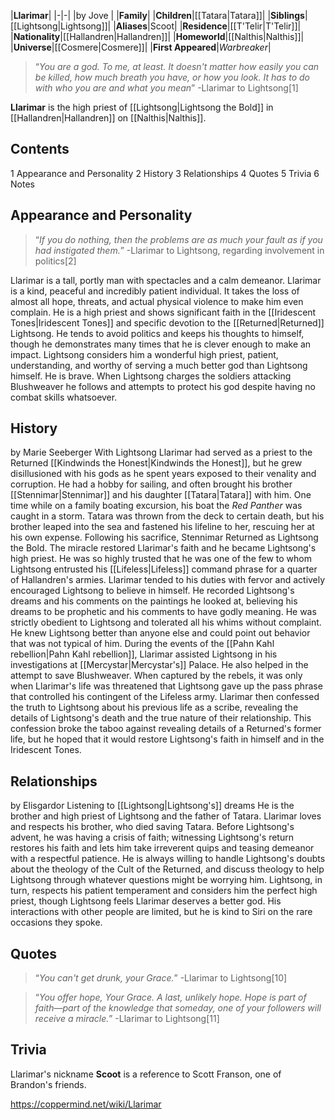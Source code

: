 |**Llarimar**|
|-|-|
|by  Jove |
|**Family**|
|**Children**|[[Tatara\|Tatara]]|
|**Siblings**|[[Lightsong\|Lightsong]]|
|**Aliases**|Scoot|
|**Residence**|[[T'Telir\|T'Telir]]|
|**Nationality**|[[Hallandren\|Hallandren]]|
|**Homeworld**|[[Nalthis\|Nalthis]]|
|**Universe**|[[Cosmere\|Cosmere]]|
|**First Appeared**|*Warbreaker*|

>“*You are a god. To me, at least. It doesn't matter how easily you can be killed, how much breath you have, or how you look. It has to do with who you are and what you mean*”
\-Llarimar to Lightsong[1]


**Llarimar** is the high priest of [[Lightsong\|Lightsong the Bold]] in [[Hallandren\|Hallandren]] on [[Nalthis\|Nalthis]].

## Contents

1 Appearance and Personality
2 History
3 Relationships
4 Quotes
5 Trivia
6 Notes


## Appearance and Personality
>“*If you do nothing, then the problems are as much your fault as if you had instigated them.*”
\-Llarimar to Lightsong, regarding involvement in politics[2]


Llarimar is a tall, portly man with spectacles and a calm demeanor.
Llarimar is a kind, peaceful and incredibly patient individual. It takes the loss of almost all hope, threats, and actual physical violence to make him even complain. He is a high priest and shows significant faith in the [[Iridescent Tones\|Iridescent Tones]] and specific devotion to the [[Returned\|Returned]] Lightsong. He tends to avoid politics and keeps his thoughts to himself, though he demonstrates many times that he is clever enough to make an impact. Lightsong considers him a wonderful high priest, patient, understanding, and worthy of serving a much better god than Lightsong himself.
He is brave. When Lightsong charges the soldiers attacking Blushweaver he follows and attempts to protect his god despite having no combat skills whatsoever.

## History
 by  Marie Seeberger  With Lightsong
Llarimar had served as a priest to the Returned [[Kindwinds the Honest\|Kindwinds the Honest]], but he grew disillusioned with his gods as he spent years exposed to their venality and corruption. He had a hobby for sailing, and often brought his brother [[Stennimar\|Stennimar]] and his daughter [[Tatara\|Tatara]] with him. One time while on a family boating excursion, his boat the *Red Panther* was caught in a storm. Tatara was thrown from the deck to certain death, but his brother leaped into the sea and fastened his lifeline to her, rescuing her at his own expense. Following his sacrifice, Stennimar Returned as Lightsong the Bold. The miracle restored Llarimar's faith and he became Lightsong's high priest. He was so highly trusted that he was one of the few to whom Lightsong entrusted his [[Lifeless\|Lifeless]] command phrase for a quarter of Hallandren's armies.
Llarimar tended to his duties with fervor and actively encouraged Lightsong to believe in himself. He recorded Lightsong's dreams and his comments on the paintings he looked at, believing his dreams to be prophetic and his comments to have godly meaning. He was strictly obedient to Lightsong and tolerated all his whims without complaint. He knew Lightsong better than anyone else and could point out behavior that was not typical of him.
During the events of the [[Pahn Kahl rebellion\|Pahn Kahl rebellion]], Llarimar assisted Lightsong in his investigations at [[Mercystar\|Mercystar's]] Palace. He also helped in the attempt to save Blushweaver. When captured by the rebels, it was only when Llarimar's life was threatened that Lightsong gave up the pass phrase that controlled his contingent of the Lifeless army. Llarimar then confessed the truth to Lightsong about his previous life as a scribe, revealing the details of Lightsong's death and the true nature of their relationship. This confession broke the taboo against revealing details of a Returned's former life, but he hoped that it would restore Lightsong's faith in himself and in the Iridescent Tones.

## Relationships
 by  Elisgardor  Listening to [[Lightsong\|Lightsong's]] dreams
He is the brother and high priest of Lightsong and the father of Tatara. Llarimar loves and respects his brother, who died saving Tatara. Before Lightsong's advent, he was having a crisis of faith; witnessing Lightsong's return restores his faith and lets him take irreverent quips and teasing demeanor with a respectful patience. He is always willing to handle Lightsong's doubts about the theology of the Cult of the Returned, and discuss theology to help Lightsong through whatever questions might be worrying him. Lightsong, in turn, respects his patient temperament and considers him the perfect high priest, though Lightsong feels Llarimar deserves a better god.
His interactions with other people are limited, but he is kind to Siri on the rare occasions they spoke.

## Quotes
>“*You can't get drunk, your Grace.*”
\-Llarimar to Lightsong[10]


>“*You offer hope, Your Grace. A last, unlikely hope. Hope is part of faith—part of the knowledge that someday, one of your followers will receive a miracle.*”
\-Llarimar to Lightsong[11]


## Trivia
Llarimar's nickname **Scoot** is a reference to Scott Franson, one of Brandon's friends.


https://coppermind.net/wiki/Llarimar